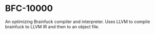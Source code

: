 # BFC-10000

An optimizing Brainfuck compiler and interpreter. Uses LLVM to compile brainfuck to LLVM IR and then to an object file.
